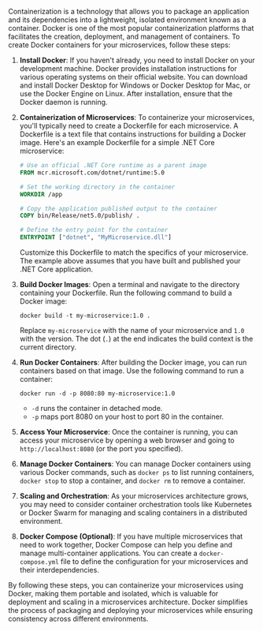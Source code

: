Containerization is a technology that allows you to package an application and its dependencies into a lightweight, isolated environment known as a container. Docker is one of the most popular containerization platforms that facilitates the creation, deployment, and management of containers. To create Docker containers for your microservices, follow these steps:

1. **Install Docker**:
   If you haven't already, you need to install Docker on your development machine. Docker provides installation instructions for various operating systems on their official website. You can download and install Docker Desktop for Windows or Docker Desktop for Mac, or use the Docker Engine on Linux. After installation, ensure that the Docker daemon is running.

2. **Containerization of Microservices**:
   To containerize your microservices, you'll typically need to create a Dockerfile for each microservice. A Dockerfile is a text file that contains instructions for building a Docker image. Here's an example Dockerfile for a simple .NET Core microservice:

   ```Dockerfile
   # Use an official .NET Core runtime as a parent image
   FROM mcr.microsoft.com/dotnet/runtime:5.0

   # Set the working directory in the container
   WORKDIR /app

   # Copy the application published output to the container
   COPY bin/Release/net5.0/publish/ .

   # Define the entry point for the container
   ENTRYPOINT ["dotnet", "MyMicroservice.dll"]
   ```

   Customize this Dockerfile to match the specifics of your microservice. The example above assumes that you have built and published your .NET Core application.

3. **Build Docker Images**:
   Open a terminal and navigate to the directory containing your Dockerfile. Run the following command to build a Docker image:

   ```
   docker build -t my-microservice:1.0 .
   ```

   Replace `my-microservice` with the name of your microservice and `1.0` with the version. The dot (`.`) at the end indicates the build context is the current directory.

4. **Run Docker Containers**:
   After building the Docker image, you can run containers based on that image. Use the following command to run a container:

   ```
   docker run -d -p 8080:80 my-microservice:1.0
   ```

   - `-d` runs the container in detached mode.
   - `-p` maps port 8080 on your host to port 80 in the container.

5. **Access Your Microservice**:
   Once the container is running, you can access your microservice by opening a web browser and going to `http://localhost:8080` (or the port you specified).

6. **Manage Docker Containers**:
   You can manage Docker containers using various Docker commands, such as `docker ps` to list running containers, `docker stop` to stop a container, and `docker rm` to remove a container.

7. **Scaling and Orchestration**:
   As your microservices architecture grows, you may need to consider container orchestration tools like Kubernetes or Docker Swarm for managing and scaling containers in a distributed environment.

8. **Docker Compose (Optional)**:
   If you have multiple microservices that need to work together, Docker Compose can help you define and manage multi-container applications. You can create a `docker-compose.yml` file to define the configuration for your microservices and their interdependencies.

By following these steps, you can containerize your microservices using Docker, making them portable and isolated, which is valuable for deployment and scaling in a microservices architecture. Docker simplifies the process of packaging and deploying your microservices while ensuring consistency across different environments.